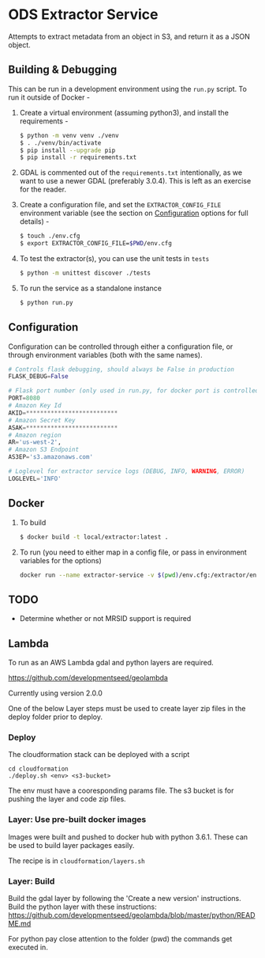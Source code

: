 # ODS Extractor Service

Attempts to extract metadata from an object in S3, and return it as a JSON object.

## Building & Debugging

This can be run in a development environment using the `run.py` script. To run it outside of Docker -

1. Create a virtual environment (assuming python3), and install the requirements -

   ```bash
   $ python -m venv venv ./venv
   $ . ./venv/bin/activate
   $ pip install --upgrade pip
   $ pip install -r requirements.txt
   ```

2. GDAL is commented out of the `requirements.txt` intentionally, as we want to use a newer GDAL (preferably 3.0.4). This is left as an exercise for the reader.

3. Create a configuration file, and set the `EXTRACTOR_CONFIG_FILE` environment variable (see the section on [Configuration](#Configuration) options for full details) -

   ```bash
   $ touch ./env.cfg
   $ export EXTRACTOR_CONFIG_FILE=$PWD/env.cfg
   ```

4. To test the extractor(s), you can use the unit tests in `tests`

   ```bash
   $ python -m unittest discover ./tests
   ```

5. To run the service as a standalone instance
   ```bash
   $ python run.py
   ```

## Configuration

Configuration can be controlled through either a configuration file, or through environment variables (both with the same names).

```python
# Controls flask debugging, should always be False in production
FLASK_DEBUG=False

# Flask port number (only used in run.py, for docker port is controlled by gunicorn
PORT=8080
# Amazon Key Id
AKID=**************************
# Amazon Secret Key
ASAK=**************************
# Amazon region
AR='us-west-2',
# Amazon S3 Endpoint
AS3EP='s3.amazonaws.com'

# Loglevel for extractor service logs (DEBUG, INFO, WARNING, ERROR)
LOGLEVEL='INFO'
```

## Docker

1. To build

   ```bash
   $ docker build -t local/extractor:latest .
   ```

2. To run (you need to either map in a config file, or pass in environment variables for the options)
   ```bash
   docker run --name extractor-service -v $(pwd)/env.cfg:/extractor/env.cfg -p 80:8080 -d local/extractor:latest
   ```

## TODO

- Determine whether or not MRSID support is required

## Lambda

To run as an AWS Lambda gdal and python layers are required.

https://github.com/developmentseed/geolambda

Currently using version 2.0.0

One of the below Layer steps must be used to create layer zip files in the deploy folder prior to deploy.

### Deploy

The cloudformation stack can be deployed with a script

    cd cloudformation
    ./deploy.sh <env> <s3-bucket>

The env must have a cooresponding params file. The s3 bucket is for pushing the layer and code zip files.

### Layer: Use pre-built docker images

Images were built and pushed to docker hub with python 3.6.1. These can be used to build layer packages easily.

The recipe is in `cloudformation/layers.sh`

### Layer: Build

Build the gdal layer by following the 'Create a new version' instructions.
Build the python layer with these instructions: https://github.com/developmentseed/geolambda/blob/master/python/README.md

For python pay close attention to the folder (pwd) the commands get executed in.
